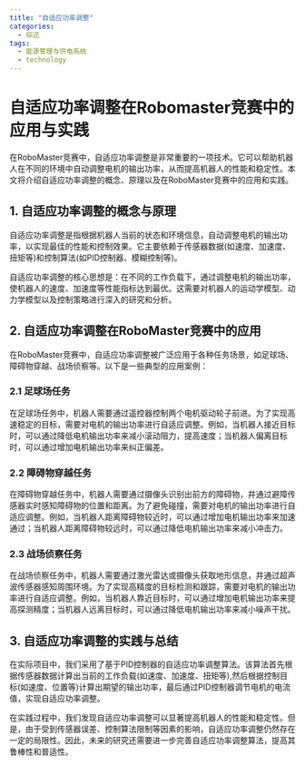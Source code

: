 ```yaml
---  
title: "自适应功率调整"  
categories:  
  - 综述  
tags: 
  - 能源管理与供电系统 
  - technology  
---  
```


# 自适应功率调整在Robomaster竞赛中的应用与实践

在RoboMaster竞赛中，自适应功率调整是非常重要的一项技术。它可以帮助机器人在不同的环境中自动调整电机的输出功率，从而提高机器人的性能和稳定性。本文将介绍自适应功率调整的概念、原理以及在RoboMaster竞赛中的应用和实践。

## 1. 自适应功率调整的概念与原理

自适应功率调整是指根据机器人当前的状态和环境信息，自动调整电机的输出功率，以实现最佳的性能和控制效果。它主要依赖于传感器数据(如速度、加速度、扭矩等)和控制算法(如PID控制器、模糊控制等)。

自适应功率调整的核心思想是：在不同的工作负载下，通过调整电机的输出功率，使机器人的速度、加速度等性能指标达到最优。这需要对机器人的运动学模型、动力学模型以及控制策略进行深入的研究和分析。

## 2. 自适应功率调整在RoboMaster竞赛中的应用

在RoboMaster竞赛中，自适应功率调整被广泛应用于各种任务场景，如足球场、障碍物穿越、战场侦察等。以下是一些典型的应用案例：

### 2.1 足球场任务

在足球场任务中，机器人需要通过遥控器控制两个电机驱动轮子前进。为了实现高速稳定的目标，需要对电机的输出功率进行自适应调整。例如，当机器人接近目标时，可以通过降低电机输出功率来减小滚动阻力，提高速度；当机器人偏离目标时，可以通过增加电机输出功率来纠正偏差。

### 2.2 障碍物穿越任务

在障碍物穿越任务中，机器人需要通过摄像头识别出前方的障碍物，并通过避障传感器实时感知障碍物的位置和距离。为了避免碰撞，需要对电机的输出功率进行自适应调整。例如，当机器人距离障碍物较近时，可以通过增加电机输出功率来加速通过；当机器人距离障碍物较远时，可以通过降低电机输出功率来减小冲击力。

### 2.3 战场侦察任务

在战场侦察任务中，机器人需要通过激光雷达或摄像头获取地形信息，并通过超声波传感器感知周围环境。为了实现高精度的目标检测和跟踪，需要对电机的输出功率进行自适应调整。例如，当机器人靠近目标时，可以通过增加电机输出功率来提高探测精度；当机器人远离目标时，可以通过降低电机输出功率来减小噪声干扰。

## 3. 自适应功率调整的实践与总结

在实际项目中，我们采用了基于PID控制器的自适应功率调整算法。该算法首先根据传感器数据计算出当前的工作负载(如速度、加速度、扭矩等),然后根据控制目标(如速度、位置等)计算出期望的输出功率，最后通过PID控制器调节电机的电流值，实现自适应功率调整。

在实践过程中，我们发现自适应功率调整可以显著提高机器人的性能和稳定性。但是，由于受到传感器误差、控制算法限制等因素的影响，自适应功率调整仍然存在一定的局限性。因此，未来的研究还需要进一步完善自适应功率调整算法，提高其鲁棒性和普适性。 
